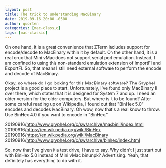 ```yaml
---
layout: post
title: The trick to understanding MacBinary
date: 2019-09-16 20:00 -0500
author: quorten
categories: [mac-classic]
tags: [mac-classic]
---
```


On one hand, it is a great convenience that ZTerm includes support for
encode/decode to MacBinary within it by default.  On the other hand,
it is a real crux that Mini vMac does not support serial port
emulation.  Instead, I am confined to using this non-standard
emulation extension of ImportFl and ExportFl.  So, that means I still
need external software to perform the encode and decode of MacBinary.

Okay, so where do I go looking for this MacBinary software?  The
Gryphel project is a good place to start.  Unfortunately, I've found
only MacBinary II over there, which states that it is designed for
System 7 and up.  I need an older version for the older computers.
But where is it to be found?  After some careful reading up on
Wikipedia, I found out that "BinHex 5.0" encodes and decodes
MacBinary.  Oh wow, now that's a real know to throw.  Use BinHex 4.0
if you want to encode in "BinHex."

20190916/http://www.gryphel.org/c/sw/archive/macbinii/index.html  
20190916/https://en.wikipedia.org/wiki/BinHex  
20190916/https://en.wikipedia.org/wiki/MacBinary  
20190916/http://www.gryphel.org/c/sw/archive/binhex/index.html

So, now that I've given it a test drive, I have to say.  Why didn't I
just start out with BinHex 5.0 instead of Mini vMac binunpk?
Advertising.  Yeah, that definitely has everything to do with it.
